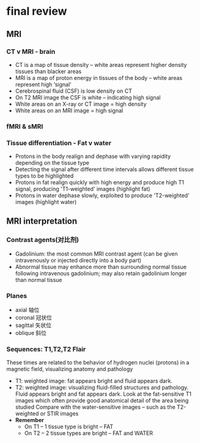 # final review
## MRI
### CT v MRI - brain
- CT is a map of tissue density – white areas represent higher density tissues than blacker areas
- MRI is a map of proton energy in tissues of the body – white areas represent high ‘signal’
- Cerebrospinal fluid (CSF) is low density on CT
- On T2 MRI image the CSF is white – indicating high signal
- White areas on an X-ray or CT image = high density
- White areas on an MRI image = high signal
### fMRI & sMRI


### Tissue differentiation - Fat v water
- Protons in the body realign and dephase with varying rapidity depending on the tissue type
- Detecting the signal after different time intervals allows different tissue types to be highlighted
- Protons in fat realign quickly with high energy and produce high T1 signal, producing 'T1-weighted' images (highlight fat) 
- Protons in water dephase slowly, exploited to produce 'T2-weighted' images (highlight water)
## MRI interpretation
### Contrast agents(对比剂)
- Gadolinium: the most common MRI contrast agent (can be given intravenously or injected directly into a body part)
- Abnormal tissue may enhance more than surrounding normal tissue following intravenous gadolinium; may also retain gadolinium longer than normal tissue
### Planes
- axial 轴位 
- coronal 冠状位
- sagittal 矢状位
- oblique 斜位
### Sequences: T1,T2,T2 Flair
These times are related to the behavior of hydrogen nuclei (protons) in a magnetic field, visualizing anatomy and pathology
- T1: weighted image: fat appears bright and fluid appears dark.
- T2: weighted image: visualizing fluid-filled structures and pathology. Fluid appears bright and fat appears dark.
Look at the fat-sensitive T1 images which often provide good anatomical detail of the area being studied
Compare with the water-sensitive images – such as the T2-weighted or STIR images
 - **Remember**
    - On T1 – 1 tissue type is bright – FAT
    - On T2 – 2 tissue types are bright – FAT and WATER
